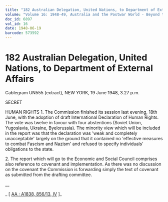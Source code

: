 ```yaml
---
title: "182 Australian Delegation, United Nations, to Department of External Affairs"
volume: "Volume 16: 1948-49, Australia and the Postwar World - Beyond the Region"
doc_id: 6897
vol_id: 16
date: 1948-06-19
barcode: 573592
---
```


# 182 Australian Delegation, United Nations, to Department of External Affairs

Cablegram UN555 (extract), NEW YORK, 19 June 1948, 3.27 p.m.

SECRET

HUMAN RIGHTS 1. The Commission finished its session last evening, 18th June, with the adoption of draft International Declaration of Human Rights. The vote was twelve in favour with four abstentions (Soviet Union, Yugoslavia, Ukraine, Byelorussia). The minority view which will be included in the report was that the declaration was 'weak and completely unacceptable' largely on the ground that it contained no 'effective measures to combat Fascism and Nazism' and refused to specify individuals' obligations to the state.

2\. The report which will go to the Economic and Social Council comprises also reference to covenant and implementation. As there was no discussion on the covenant the Commission is forwarding simply the text of covenant as submitted from the drafting committee.

__

_ [ [AA : A1838, 856/13, IV](http://www.naa.gov.au/cgi-bin/Search?O=I&Number=573592) ]_
